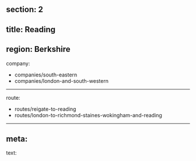 section: 2
----
title: Reading
----
region: Berkshire
----
company:
- companies/south-eastern
- companies/london-and-south-western
----
route:
- routes/reigate-to-reading
- routes/london-to-richmond-staines-wokingham-and-reading
----
meta:
----
text: &#32;